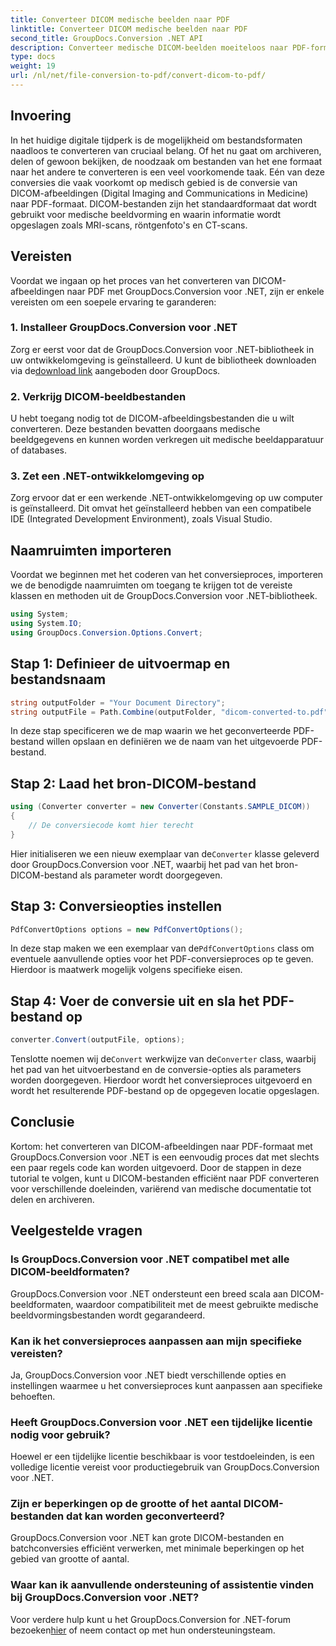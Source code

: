 ```yaml
---
title: Converteer DICOM medische beelden naar PDF
linktitle: Converteer DICOM medische beelden naar PDF
second_title: GroupDocs.Conversion .NET API
description: Converteer medische DICOM-beelden moeiteloos naar PDF-formaat met GroupDocs.Conversion voor .NET. Flexibele, efficiënte en aanpasbare conversie-oplossing.
type: docs
weight: 19
url: /nl/net/file-conversion-to-pdf/convert-dicom-to-pdf/
---
```

## Invoering
In het huidige digitale tijdperk is de mogelijkheid om bestandsformaten naadloos te converteren van cruciaal belang. Of het nu gaat om archiveren, delen of gewoon bekijken, de noodzaak om bestanden van het ene formaat naar het andere te converteren is een veel voorkomende taak. Eén van deze conversies die vaak voorkomt op medisch gebied is de conversie van DICOM-afbeeldingen (Digital Imaging and Communications in Medicine) naar PDF-formaat. DICOM-bestanden zijn het standaardformaat dat wordt gebruikt voor medische beeldvorming en waarin informatie wordt opgeslagen zoals MRI-scans, röntgenfoto's en CT-scans.
## Vereisten
Voordat we ingaan op het proces van het converteren van DICOM-afbeeldingen naar PDF met GroupDocs.Conversion voor .NET, zijn er enkele vereisten om een soepele ervaring te garanderen:
### 1. Installeer GroupDocs.Conversion voor .NET
 Zorg er eerst voor dat de GroupDocs.Conversion voor .NET-bibliotheek in uw ontwikkelomgeving is geïnstalleerd. U kunt de bibliotheek downloaden via de[download link](https://releases.groupdocs.com/conversion/net/) aangeboden door GroupDocs.
### 2. Verkrijg DICOM-beeldbestanden
U hebt toegang nodig tot de DICOM-afbeeldingsbestanden die u wilt converteren. Deze bestanden bevatten doorgaans medische beeldgegevens en kunnen worden verkregen uit medische beeldapparatuur of databases.
### 3. Zet een .NET-ontwikkelomgeving op
Zorg ervoor dat er een werkende .NET-ontwikkelomgeving op uw computer is geïnstalleerd. Dit omvat het geïnstalleerd hebben van een compatibele IDE (Integrated Development Environment), zoals Visual Studio.

## Naamruimten importeren
Voordat we beginnen met het coderen van het conversieproces, importeren we de benodigde naamruimten om toegang te krijgen tot de vereiste klassen en methoden uit de GroupDocs.Conversion voor .NET-bibliotheek.
```csharp
using System;
using System.IO;
using GroupDocs.Conversion.Options.Convert;
```
## Stap 1: Definieer de uitvoermap en bestandsnaam
```csharp
string outputFolder = "Your Document Directory";
string outputFile = Path.Combine(outputFolder, "dicom-converted-to.pdf");
```
In deze stap specificeren we de map waarin we het geconverteerde PDF-bestand willen opslaan en definiëren we de naam van het uitgevoerde PDF-bestand.
## Stap 2: Laad het bron-DICOM-bestand
```csharp
using (Converter converter = new Converter(Constants.SAMPLE_DICOM))
{
    // De conversiecode komt hier terecht
}
```
 Hier initialiseren we een nieuw exemplaar van de`Converter` klasse geleverd door GroupDocs.Conversion voor .NET, waarbij het pad van het bron-DICOM-bestand als parameter wordt doorgegeven.
## Stap 3: Conversieopties instellen
```csharp
PdfConvertOptions options = new PdfConvertOptions();
```
 In deze stap maken we een exemplaar van de`PdfConvertOptions` class om eventuele aanvullende opties voor het PDF-conversieproces op te geven. Hierdoor is maatwerk mogelijk volgens specifieke eisen.
## Stap 4: Voer de conversie uit en sla het PDF-bestand op
```csharp
converter.Convert(outputFile, options);
```
 Tenslotte noemen wij de`Convert` werkwijze van de`Converter` class, waarbij het pad van het uitvoerbestand en de conversie-opties als parameters worden doorgegeven. Hierdoor wordt het conversieproces uitgevoerd en wordt het resulterende PDF-bestand op de opgegeven locatie opgeslagen.

## Conclusie
Kortom: het converteren van DICOM-afbeeldingen naar PDF-formaat met GroupDocs.Conversion voor .NET is een eenvoudig proces dat met slechts een paar regels code kan worden uitgevoerd. Door de stappen in deze tutorial te volgen, kunt u DICOM-bestanden efficiënt naar PDF converteren voor verschillende doeleinden, variërend van medische documentatie tot delen en archiveren.
## Veelgestelde vragen
### Is GroupDocs.Conversion voor .NET compatibel met alle DICOM-beeldformaten?
GroupDocs.Conversion voor .NET ondersteunt een breed scala aan DICOM-beeldformaten, waardoor compatibiliteit met de meest gebruikte medische beeldvormingsbestanden wordt gegarandeerd.
### Kan ik het conversieproces aanpassen aan mijn specifieke vereisten?
Ja, GroupDocs.Conversion voor .NET biedt verschillende opties en instellingen waarmee u het conversieproces kunt aanpassen aan specifieke behoeften.
### Heeft GroupDocs.Conversion voor .NET een tijdelijke licentie nodig voor gebruik?
Hoewel er een tijdelijke licentie beschikbaar is voor testdoeleinden, is een volledige licentie vereist voor productiegebruik van GroupDocs.Conversion voor .NET.
### Zijn er beperkingen op de grootte of het aantal DICOM-bestanden dat kan worden geconverteerd?
GroupDocs.Conversion voor .NET kan grote DICOM-bestanden en batchconversies efficiënt verwerken, met minimale beperkingen op het gebied van grootte of aantal.
### Waar kan ik aanvullende ondersteuning of assistentie vinden bij GroupDocs.Conversion voor .NET?
 Voor verdere hulp kunt u het GroupDocs.Conversion for .NET-forum bezoeken[hier](https://forum.groupdocs.com/c/conversion/11) of neem contact op met hun ondersteuningsteam.
